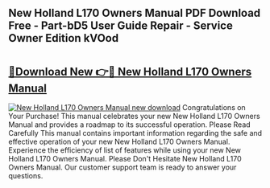 ## New Holland L170 Owners Manual PDF Download Free - Part-bD5 User Guide Repair - Service Owner Edition kVOod

# <h2><a href="http://bc94513.oget.top/?id=New+Holland+L170+Owners+Manual">🔗Download New 👉🔴 New Holland L170 Owners Manual</a></h2>

[![New Holland L170 Owners Manual new download](https://i.imgur.com/5g1atiW.png)](http://bc94513.oget.top/?id=New+Holland+L170+Owners+Manual)
Congratulations on Your Purchase! This manual celebrates your new New Holland L170 Owners Manual and provides a roadmap to its successful operation. Please Read Carefully This manual contains important information regarding the safe and effective operation of your new New Holland L170 Owners Manual. Experience the efficiency of list of features while using your new New Holland L170 Owners Manual. Please Don't Hesitate New Holland L170 Owners Manual. Our customer support team is ready to answer your questions.
